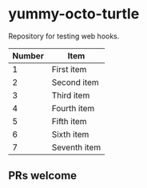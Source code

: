 # yummy-octo-turtle

Repository for testing web hooks.

 Number    | Item               
 ----------|--------------
 1         | First item
 2         | Second item
 3         | Third item
 4         | Fourth item
 5         | Fifth item
 6         | Sixth item
 7         | Seventh item

## PRs welcome

